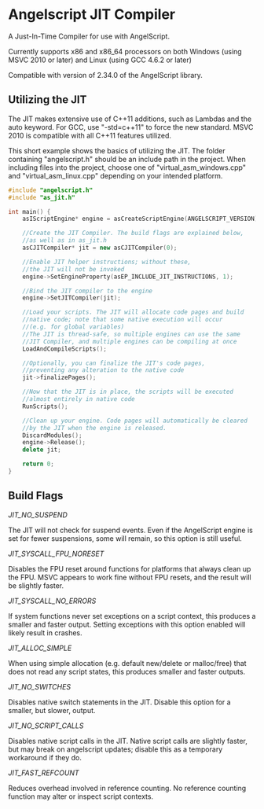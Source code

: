 Angelscript JIT Compiler
========================
A Just-In-Time Compiler for use with AngelScript.

Currently supports x86 and x86_64 processors on both Windows (using MSVC 2010 or later) and Linux (using GCC 4.6.2 or later)

Compatible with version of 2.34.0 of the AngelScript library.

Utilizing the JIT
-----------------

The JIT makes extensive use of C++11 additions, such as Lambdas and the auto keyword. For GCC, use "-std=c++11" to force the new standard. MSVC 2010 is compatible with all C++11 features utilized.

This short example shows the basics of utilizing the JIT. The folder containing "angelscript.h" should be an include path in the project.
When including files into the project, choose one of "virtual_asm_windows.cpp" and "virtual_asm_linux.cpp" depending on your intended platform.

``` cpp
#include "angelscript.h"
#include "as_jit.h"

int main() {
    asIScriptEngine* engine = asCreateScriptEngine(ANGELSCRIPT_VERSION);

    //Create the JIT Compiler. The build flags are explained below,
    //as well as in as_jit.h
    asCJITCompiler* jit = new asCJITCompiler(0);

    //Enable JIT helper instructions; without these,
    //the JIT will not be invoked
    engine->SetEngineProperty(asEP_INCLUDE_JIT_INSTRUCTIONS, 1);

    //Bind the JIT compiler to the engine
    engine->SetJITCompiler(jit);

    //Load your scripts. The JIT will allocate code pages and build
    //native code; note that some native execution will occur
    //(e.g. for global variables)
    //The JIT is thread-safe, so multiple engines can use the same
    //JIT Compiler, and multiple engines can be compiling at once
    LoadAndCompileScripts();

    //Optionally, you can finalize the JIT's code pages,
    //preventing any alteration to the native code
    jit->finalizePages();

    //Now that the JIT is in place, the scripts will be executed
    //almost entirely in native code
    RunScripts();

    //Clean up your engine. Code pages will automatically be cleared
    //by the JIT when the engine is released.
    DiscardModules();
    engine->Release();
    delete jit;

    return 0;
}
```

Build Flags
-----------

*JIT_NO_SUSPEND*

The JIT will not check for suspend events. Even if the AngelScript engine is set for fewer suspensions, some will remain, so this option is still useful.

*JIT_SYSCALL_FPU_NORESET*

Disables the FPU reset around functions for platforms that always clean up the FPU. MSVC appears to work fine without FPU resets, and the result will be slightly faster.

*JIT_SYSCALL_NO_ERRORS*

If system functions never set exceptions on a script context, this produces a smaller and faster output. Setting exceptions with this option enabled will likely result in crashes.

*JIT_ALLOC_SIMPLE*

When using simple allocation (e.g. default new/delete or malloc/free) that does not read any script states, this produces smaller and faster outputs.

*JIT_NO_SWITCHES*

Disables native switch statements in the JIT. Disable this option for a smaller, but slower, output.

*JIT_NO_SCRIPT_CALLS*

Disables native script calls in the JIT. Native script calls are slightly faster, but may break on angelscript updates; disable this as a temporary workaround if they do.

*JIT_FAST_REFCOUNT*

Reduces overhead involved in reference counting. No reference counting function may alter or inspect script contexts.
